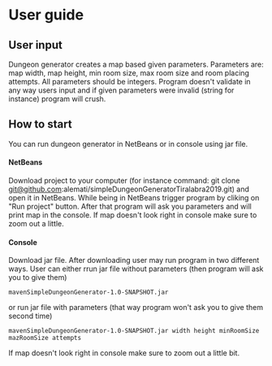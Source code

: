# User guide  

## User input  

Dungeon generator creates a map based given parameters. Parameters are: map width, map height, min room size, max room size and 
room placing attempts. All parameters should be integers. Program doesn't validate in any way users input and if given 
parameters were invalid (string for instance) program will crush.

## How to start   

You can run dungeon generator in NetBeans or in console using jar file. 

#### NetBeans

Download project to your computer (for instance command: git clone git@github.com:alemati/simpleDungeonGeneratorTiralabra2019.git) 
and open it in NetBeans. While being in NetBeans trigger program by cliking on "Run project" button. After that program 
will ask you parameters and will print map in the console. If map doesn't look right in console make sure to zoom out a little.

#### Console

Download jar file. After downloading user may run program in two different ways. User can either rrun jar file without parameters 
(then program will ask you to give them) 
```
mavenSimpleDungeonGenerator-1.0-SNAPSHOT.jar
```   
or run jar file with parameters (that way program won't ask you to give them second time)  
```
mavenSimpleDungeonGenerator-1.0-SNAPSHOT.jar width height minRoomSize mazRoomSize attempts
```
If map doesn't look right in console make sure to zoom out a little bit.




